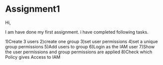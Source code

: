 # Assignment1

Hi,

I am have done my first assignment. i have completed following tasks.

1)Create 3 users
2)create one group
3)set user permissions
4)set a unique group permissions
5)Add users to group
6)Login as the IAM user
7)Show the user permissions and group permissions are applied
8)Check which Policy gives Access to IAM
